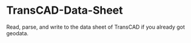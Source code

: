 # TransCAD-Data-Sheet
Read, parse, and write to the data sheet of TransCAD if you already got geodata.

